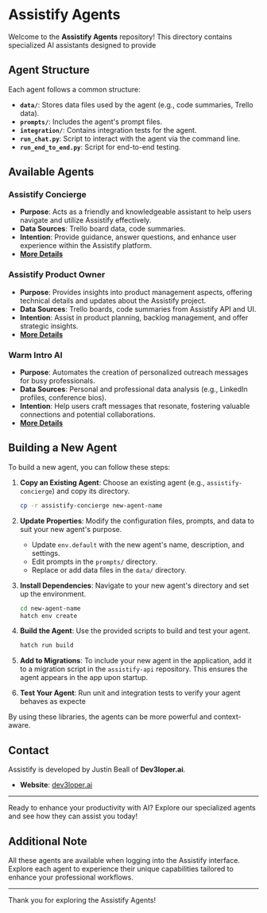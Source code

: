 # Assistify Agents

Welcome to the **Assistify Agents** repository! This directory contains specialized AI assistants designed to provide

## Agent Structure

Each agent follows a common structure:

- **`data/`**: Stores data files used by the agent (e.g., code summaries, Trello data).
- **`prompts/`**: Includes the agent's prompt files.
- **`integration/`**: Contains integration tests for the agent.
- **`run_chat.py`**: Script to interact with the agent via the command line.
- **`run_end_to_end.py`**: Script for end-to-end testing.

## Available Agents

### Assistify Concierge

- **Purpose**: Acts as a friendly and knowledgeable assistant to help users navigate and utilize Assistify effectively.
- **Data Sources**: Trello board data, code summaries.
- **Intention**: Provide guidance, answer questions, and enhance user experience within the Assistify platform.
- **[More Details](assistify-concierge/README.md)**

### Assistify Product Owner

- **Purpose**: Provides insights into product management aspects, offering technical details and updates about the Assistify project.
- **Data Sources**: Trello boards, code summaries from Assistify API and UI.
- **Intention**: Assist in product planning, backlog management, and offer strategic insights.
- **[More Details](assistify-product-owner/README.md)**

### Warm Intro AI

- **Purpose**: Automates the creation of personalized outreach messages for busy professionals.
- **Data Sources**: Personal and professional data analysis (e.g., LinkedIn profiles, conference bios).
- **Intention**: Help users craft messages that resonate, fostering valuable connections and potential collaborations.
- **[More Details](warm-intro-ai/README.md)**

## Building a New Agent

To build a new agent, you can follow these steps:

1. **Copy an Existing Agent**: Choose an existing agent (e.g., `assistify-concierge`) and copy its directory.

   ```bash
   cp -r assistify-concierge new-agent-name
   ```

2. **Update Properties**: Modify the configuration files, prompts, and data to suit your new agent's purpose.

   - Update `env.default` with the new agent's name, description, and settings.
   - Edit prompts in the `prompts/` directory.
   - Replace or add data files in the `data/` directory.

3. **Install Dependencies**: Navigate to your new agent's directory and set up the environment.

   ```bash
   cd new-agent-name
   hatch env create
   ```

4. **Build the Agent**: Use the provided scripts to build and test your agent.

   ```bash
   hatch run build
   ```

5. **Add to Migrations**: To include your new agent in the application, add it to a migration script in the `assistify-api` repository. This ensures the agent appears in the app upon startup.

6. **Test Your Agent**: Run unit and integration tests to verify your agent behaves as expecte

By using these libraries, the agents can be more powerful and context-aware.


## Contact

Assistify is developed by Justin Beall of **Dev3loper.ai**.

- **Website**: [dev3loper.ai](https://www.dev3loper.ai)

---

Ready to enhance your productivity with AI? Explore our specialized agents and see how they can assist you today!

## Additional Note

All these agents are available when logging into the Assistify interface. Explore each agent to experience their unique capabilities tailored to enhance your professional workflows.

---

Thank you for exploring the Assistify Agents!
